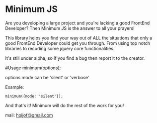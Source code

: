 # Minimum JS

Are you developing a large project and you're lacking a good FrontEnd Developer? Then Minimum JS is the answer to all your prayers! 

This library helps you find your way out of ALL the situations that only a good FrontEnd Developer could get you through. From using top notch libraries to recoding some jquery core functionalities.

It's still under alpha, so if you find a bug then report it to the creator.

#Usage
  minimum(options);
  
  options.mode can be 'silent' or 'verbose'
  
  Example: 
  ```
  minimum({mode: 'silent'});
  ```
  
  And that's it! Minimum will do the rest of the work for you!


mail: hoijof@gmail.com
